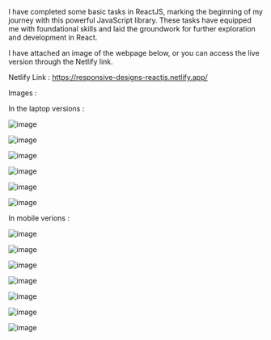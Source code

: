 I have completed some basic tasks in ReactJS, marking the beginning of my journey with this powerful JavaScript library. These tasks have equipped me with foundational skills and laid the groundwork for further exploration and development in React.

I have attached an image of the webpage below, or you can access the live version through the Netlify link.

Netlify Link : https://responsive-designs-reactjs.netlify.app/

Images :

In the laptop versions :

![image](https://github.com/Aravind6023/Responsive-Designs-ReactJS/assets/135958235/f1aa95aa-0a5e-4948-9a09-005c7f511c1b)

![image](https://github.com/Aravind6023/Responsive-Designs-ReactJS/assets/135958235/cf9c181f-c4a8-4e9a-a501-0bfae9e00603)

![image](https://github.com/Aravind6023/Responsive-Designs-ReactJS/assets/135958235/74d4549c-7056-4646-aea0-64ac0a3b7520)

![image](https://github.com/Aravind6023/Responsive-Designs-ReactJS/assets/135958235/278f8e0b-294b-46ab-9b73-4f8953505d1a)

![image](https://github.com/Aravind6023/Responsive-Designs-ReactJS/assets/135958235/dc0217cb-9c2b-47dc-a695-a9ac03ce76df)

![image](https://github.com/Aravind6023/Responsive-Designs-ReactJS/assets/135958235/650dd5ce-4104-4d8a-86dd-0e80bb0151b7)


In mobile verions :

![image](https://github.com/Aravind6023/Responsive-Designs-ReactJS/assets/135958235/1e66b534-cd5c-4f81-8d5b-d2d982f2ca5d)

![image](https://github.com/Aravind6023/Responsive-Designs-ReactJS/assets/135958235/0e913f6d-5333-4e67-9e1b-843b7700d845)

![image](https://github.com/Aravind6023/Responsive-Designs-ReactJS/assets/135958235/87a375ec-d9fb-4a9a-819d-7ffef6a3bc39)

![image](https://github.com/Aravind6023/Responsive-Designs-ReactJS/assets/135958235/f6fde681-b15b-4e95-84bd-66b4ee995cd8)

![image](https://github.com/Aravind6023/Responsive-Designs-ReactJS/assets/135958235/279dfa8f-6350-44da-9646-cc65066de385)

![image](https://github.com/Aravind6023/Responsive-Designs-ReactJS/assets/135958235/4e7cbfe8-9d56-46a2-b643-adfe4903b7d4)

![image](https://github.com/Aravind6023/Responsive-Designs-ReactJS/assets/135958235/da0f7490-70a3-48bd-ba92-3212873566ed)




